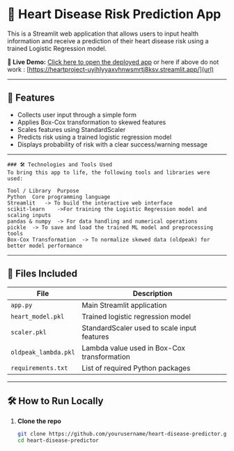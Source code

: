 # 💓 Heart Disease Risk Prediction App

This is a Streamlit web application that allows users to input health information and receive a prediction of their heart disease risk using a trained Logistic Regression model.

**🔗 Live Demo:** [Click here to open the deployed app](https://your-deployed-streamlit-url.streamlit.app)
or here if above do not work : [https://heartproject-uyihlyyaxvhnwsmrtj8ksv.streamlit.app/](url)
 
---

## 🚀 Features
- Collects user input through a simple form
- Applies Box-Cox transformation to skewed features
- Scales features using StandardScaler
- Predicts risk using a trained logistic regression model
- Displays probability of risk with a clear success/warning message

---

```
### 🛠 Technologies and Tools Used
To bring this app to life, the following tools and libraries were used:

Tool / Library	Purpose
Python	Core programming language
Streamlit	-> To build the interactive web interface
scikit-learn	->For training the Logistic Regression model and scaling inputs
pandas & numpy	-> For data handling and numerical operations
pickle	-> To save and load the trained ML model and preprocessing tools
Box-Cox Transformation	-> To normalize skewed data (oldpeak) for better model performance
```

--- 

## 📁 Files Included

| File                   | Description                                      |
|------------------------|--------------------------------------------------|
| `app.py`               | Main Streamlit application                       |
| `heart_model.pkl`      | Trained logistic regression model                |
| `scaler.pkl`           | StandardScaler used to scale input features      |
| `oldpeak_lambda.pkl`   | Lambda value used in Box-Cox transformation      |
| `requirements.txt`     | List of required Python packages                 |

---

## 🛠 How to Run Locally

1. **Clone the repo**
   ```bash
   git clone https://github.com/yourusername/heart-disease-predictor.git
   cd heart-disease-predictor
